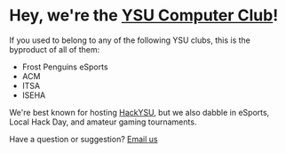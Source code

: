 <!--

**Here are some ideas to get you started:**

🙋‍♀️ A short introduction - what is your organization all about?
🌈 Contribution guidelines - how can the community get involved?
👩‍💻 Useful resources - where can the community find your docs? Is there anything else the community should know?
🍿 Fun facts - what does your team eat for breakfast?
🧙 Remember, you can do mighty things with the power of [Markdown](https://docs.github.com/github/writing-on-github/getting-started-with-writing-and-formatting-on-github/basic-writing-and-formatting-syntax)
-->

# Hey, we're the [YSU Computer Club](https://ysucomputerclub.com)!

If you used to belong to any of the following YSU clubs, this is the byproduct of all of them: 
- Frost Penguins eSports
- ACM
- ITSA
- ISEHA

We're best known for hosting [HackYSU](https://hackysu.com), but we also dabble in eSports, Local Hack Day, and amateur gaming tournaments. 

Have a question or suggestion? [Email us](mailto:contact@ysucomputerclub.com)
